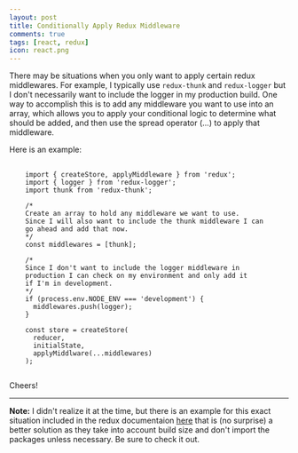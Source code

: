```yaml
---
layout: post
title: Conditionally Apply Redux Middleware
comments: true
tags: [react, redux]
icon: react.png
---
```


There may be situations when you only want to apply certain redux middlewares. For example, I typically use `redux-thunk` and `redux-logger` but I don't necessarily want to include the logger in my production build. One way to accomplish this is to add any middleware you want to use into an array, which allows you to apply your conditional logic to determine what should be added, and then use the spread operator (...) to apply that middleware.

Here is an example:

<pre>
  <code class="language-javascript">
    import { createStore, applyMiddleware } from 'redux';
    import { logger } from 'redux-logger';
    import thunk from 'redux-thunk';

    /*
    Create an array to hold any middleware we want to use.
    Since I will also want to include the thunk middleware I can
    go ahead and add that now.
    */
    const middlewares = [thunk];

    /*
    Since I don't want to include the logger middleware in
    production I can check on my environment and only add it
    if I'm in development.
    */
    if (process.env.NODE_ENV === 'development') {
      middlewares.push(logger);
    }

    const store = createStore(
      reducer,
      initialState,
      applyMiddlware(...middlewares)
    );
  </code>
</pre>

Cheers!

<hr/>

<strong>Note:</strong> I didn't realize it at the time, but there is an example for this exact situation included in the redux documentaion [here](https://redux.js.org/api/applymiddleware) that is (no surprise) a better solution as they take into account build size and don't import the packages unless necessary. Be sure to check it out.
